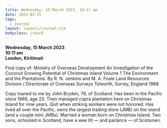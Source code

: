 ```yaml
---
title: Wednesday, 15 March 2023, 10:11 am
date: 2023-03-15
tags:
  - journal
layout: layouts/journal.njk
bodyclass: jrback
---
```

**Wednesday, 15 March 2023**<br>
**10:11 am**<br>
**London, Kiritimati**

Find copy of:
Ministry of Overseas Development
An Investigation of the Coconut Growing Potential of Christmas Island
Volume 1
The Environment and the Plantations.
By R. N. Jenkins and M. A. Foale
Land Resources Division / Directorate of Overseas Surveys
Tolworth, Surrey, England
1968

Copy loaned to me by John Bryden, 79, of Scotland. Has been in the Pacific since 1966, age 23. Then managed copra plantation here on Christmas Island for nine years. Quit when striking workers were not honored. Has lived all over the Pacific, owns the largest trading store (JMB) on the island (and a couple mini JMBs). Married a woman born on Christmas Island. Two sons, schooled in Scotland, have a wee lilt — and parlance — of Scotsmen.
